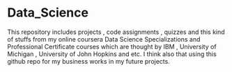 # Data_Science
This repository includes projects , code assignments , quizzes and this kind of stuffs from my online coursera Data Science Specializations and Professional Certificate courses which are thought by IBM , University of Michigan , University of John Hopkins and etc. 
I think also that using this github repo for my business works in my future projects.
